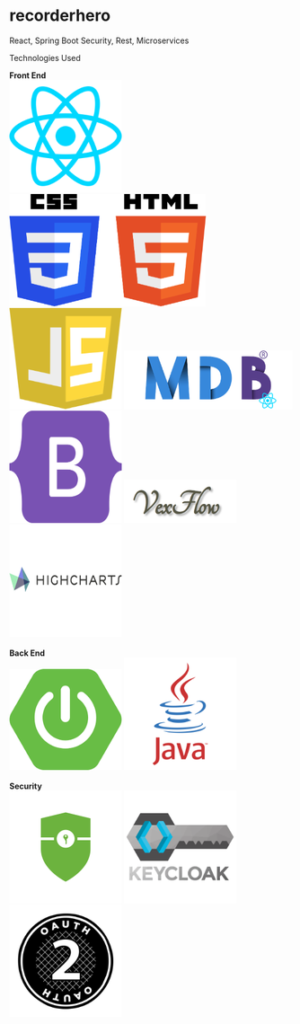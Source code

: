 # recorderhero
React, Spring Boot Security, Rest, Microservices

Technologies Used

<b>Front End</b>
</br>
<img src="/TechnologiesUsedImages/Reactjs-icon-vector-01.svg" width="200" height="200">
<img src="/TechnologiesUsedImages/CSS3_and_HTML5_logos_and_wordmarks.svg" width="350" height="200">
<img src="/TechnologiesUsedImages/javascript-seeklogo.com.svg" width="200" height="180">
<img src="/TechnologiesUsedImages/mdbreact.png" width="300" >
<img src="/TechnologiesUsedImages/bootstrap.svg" width="200" height="200">
<img src="/TechnologiesUsedImages/vexflow.PNG" width="200" >
<img src="/TechnologiesUsedImages/highcharts.png" width="200" height="200" >
</br></br>
<b>Back End</b></br>
<img src="/TechnologiesUsedImages/springboot.png" width="200" height="180">
<img src="/TechnologiesUsedImages/java.svg" width="200" height="200">
</br></br>
<b>Security</b></br>
<img src="/TechnologiesUsedImages/spring_security.png" width="200" height="200">
<img src="/TechnologiesUsedImages/keycloak.png" width="200" height="200" >
<img src="/TechnologiesUsedImages/oauth2_logo.svg" width="200" height="200">



